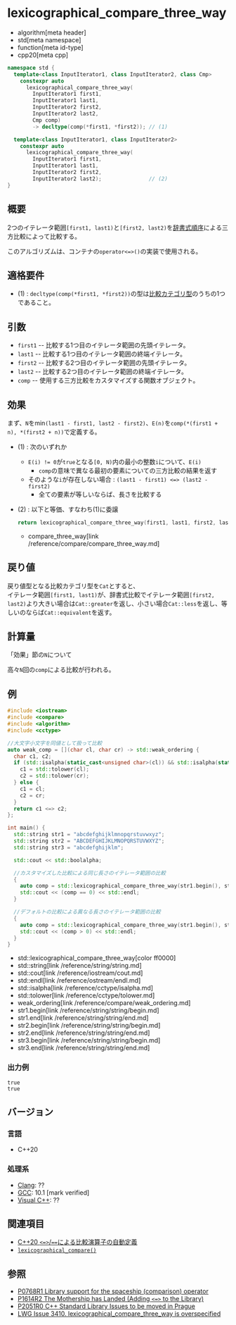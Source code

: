 # lexicographical_compare_three_way
* algorithm[meta header]
* std[meta namespace]
* function[meta id-type]
* cpp20[meta cpp]

```cpp
namespace std {
  template<class InputIterator1, class InputIterator2, class Cmp>
    constexpr auto
      lexicographical_compare_three_way(
        InputIterator1 first1,
        InputIterator1 last1,
        InputIterator2 first2,
        InputIterator2 last2,
        Cmp comp)
        -> decltype(comp(*first1, *first2)); // (1)

  template<class InputIterator1, class InputIterator2>
    constexpr auto
      lexicographical_compare_three_way(
        InputIterator1 first1,
        InputIterator1 last1,
        InputIterator2 first2,
        InputIterator2 last2);               // (2)
}
```


## 概要

2つのイテレータ範囲`[first1, last1)`と`[first2, last2)`を[辞書式順序](lexicographical_compare.md)による三方比較によって比較する。

このアルゴリズムは、コンテナの`operator<=>()`の実装で使用される。


## 適格要件

- (1) : `decltype(comp(*first1, *first2))`の型は[比較カテゴリ型](/reference/compare.md)のうちの1つであること。

## 引数

- `first1` -- 比較する1つ目のイテレータ範囲の先頭イテレータ。
- `last1` -- 比較する1つ目のイテレータ範囲の終端イテレータ。
- `first2` -- 比較する2つ目のイテレータ範囲の先頭イテレータ。
- `last2` -- 比較する2つ目のイテレータ範囲の終端イテレータ。
- `comp` -- 使用する三方比較をカスタマイズする関数オブジェクト。

## 効果

まず、`N`をmin`(last1 - first1, last2 - first2)`、`E(n)`を`comp(*(first1 + n), *(first2 + n))`で定義する。

- (1) : 次のいずれか
    - `E(i) != 0`が`true`となる`[0, N)`内の最小の整数`i`について、`E(i)`
        - `comp`の意味で異なる最初の要素についての三方比較の結果を返す
    - そのような`i`が存在しない場合 : `(last1 - first1) <=> (last2 - first2)`
        - 全ての要素が等しいならば、長さを比較する

- (2) : 以下と等価、すなわち(1)に委譲
    ```cpp
    return lexicographical_compare_three_way(first1, last1, first2, last2, compare_three_way());
    ```
    * compare_three_way[link /reference/compare/compare_three_way.md]


## 戻り値

戻り値型となる比較カテゴリ型を`Cat`とすると、  
イテレータ範囲`[first1, last1)`が、辞書式比較でイテレータ範囲`[first2, last2)`より大きい場合は`Cat::greater`を返し、小さい場合`Cat::less`を返し、等しいのならば`Cat::equivalent`を返す。

## 計算量

「効果」節の`N`について

高々`N`回の`comp`による比較が行われる。

## 例
```cpp example
#include <iostream>
#include <compare>
#include <algorithm>
#include <cctype>

//大文字小文字を同値として扱って比較
auto weak_comp = [](char cl, char cr) -> std::weak_ordering {
  char c1, c2;
  if (std::isalpha(static_cast<unsigned char>(cl)) && std::isalpha(static_cast<unsigned char>(cr))) {
    c1 = std::tolower(cl);
    c2 = std::tolower(cr);
  } else {
    c1 = cl;
    c2 = cr;
  }
  return c1 <=> c2;
};

int main() {
  std::string str1 = "abcdefghijklmnopqrstuvwxyz";
  std::string str2 = "ABCDEFGHIJKLMNOPQRSTUVWXYZ";
  std::string str3 = "abcdefghijklm";

  std::cout << std::boolalpha;

  //カスタマイズした比較による同じ長さのイテレータ範囲の比較
  {
    auto comp = std::lexicographical_compare_three_way(str1.begin(), str1.end(), str2.begin(), str2.end(), weak_comp);
    std::cout << (comp == 0) << std::endl;
  }

  //デフォルトの比較による異なる長さのイテレータ範囲の比較
  {
    auto comp = std::lexicographical_compare_three_way(str1.begin(), str1.end(), str3.begin(), str3.end());
    std::cout << (comp > 0) << std::endl;
  }
}
```
* std::lexicographical_compare_three_way[color ff0000]
* std::string[link /reference/string/string.md]
* std::cout[link /reference/iostream/cout.md]
* std::endl[link /reference/ostream/endl.md]
* std::isalpha[link /reference/cctype/isalpha.md]
* std::tolower[link /reference/cctype/tolower.md]
* weak_ordering[link /reference/compare/weak_ordering.md]
* str1.begin[link /reference/string/string/begin.md]
* str1.end[link /reference/string/string/end.md]
* str2.begin[link /reference/string/string/begin.md]
* str2.end[link /reference/string/string/end.md]
* str3.begin[link /reference/string/string/begin.md]
* str3.end[link /reference/string/string/end.md]

### 出力例
```
true
true
```

## バージョン
### 言語
- C++20

### 処理系
- [Clang](/implementation.md#clang): ??
- [GCC](/implementation.md#gcc): 10.1 [mark verified]
- [Visual C++](/implementation.md#visual_cpp): ??

## 関連項目

- [C++20 `<=>`/`==`による比較演算子の自動定義](/lang/cpp20/consistent_comparison.md)
- [`lexicographical_compare()`](lexicographical_compare.md)


## 参照

- [P0768R1 Library support for the spaceship (comparison) operator](http://wg21.link/p0768)
- [P1614R2 The Mothership has Landed (Adding `<=>` to the Library)](http://wg21.link/p1614)
- [P2051R0 C++ Standard Library Issues to be moved in Prague](http://www.open-std.org/jtc1/sc22/wg21/docs/papers/2020/p2051r0.html)
- [LWG Issue 3410. lexicographical_compare_three_way is overspecified](https://cplusplus.github.io/LWG/issue3410)
